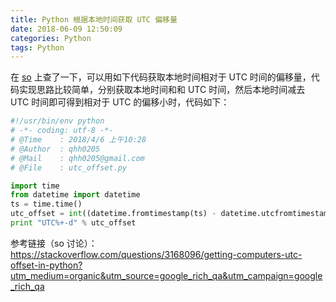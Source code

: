 ```yaml
---
title: Python 根据本地时间获取 UTC 偏移量
date: 2018-06-09 12:50:09
categories: Python
tags: Python
---
```


在 [so](https://stackoverflow.com/) 上查了一下，可以用如下代码获取本地时间相对于 UTC 时间的偏移量，代码实现思路比较简单，分别获取本地时间和和 UTC 时间，然后本地时间减去 UTC 时间即可得到相对于 UTC 的偏移小时，代码如下：
```python
#!/usr/bin/env python
# -*- coding: utf-8 -*-
# @Time    : 2018/4/6 上午10:28
# @Author  : qhh0205
# @Mail    : qhh0205@gmail.com
# @File    : utc_offset.py

import time
from datetime import datetime
ts = time.time()
utc_offset = int((datetime.fromtimestamp(ts) - datetime.utcfromtimestamp(ts)).total_seconds() / 3600)
print "UTC%+-d" % utc_offset

```
参考链接（so 讨论）：
https://stackoverflow.com/questions/3168096/getting-computers-utc-offset-in-python?utm_medium=organic&utm_source=google_rich_qa&utm_campaign=google_rich_qa

